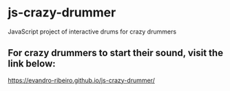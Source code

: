 # js-crazy-drummer
JavaScript project of interactive drums for crazy drummers

## For crazy drummers to start their sound, visit the link below:
https://evandro-ribeiro.github.io/js-crazy-drummer/
